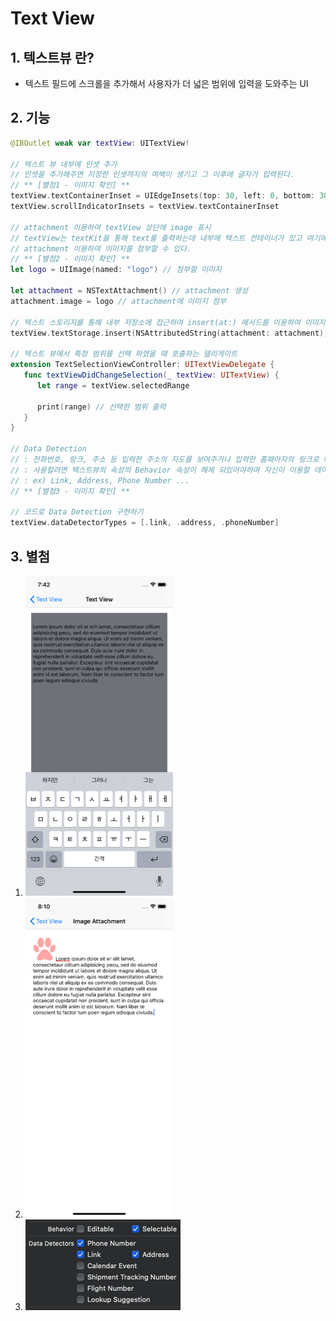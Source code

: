 # Text View

## 1. 텍스트뷰 란?
- 텍스트 필드에 스크롤을 추가해서 사용자가 더 넓은 범위에 입력을 도와주는 UI

## 2. 기능
~~~swift
@IBOutlet weak var textView: UITextView!

// 텍스트 뷰 내부에 인셋 추가
// 인셋을 추가해주면 지정한 인셋까지의 여백이 생기고 그 이후에 글자가 입력된다.
// ** [별첨1 - 이미지 확인] **
textView.textContainerInset = UIEdgeInsets(top: 30, left: 0, bottom: 30, right: 0)
textView.scrollIndicatorInsets = textView.textContainerInset
    
// attachment 이용하여 textView 상단에 image 표시
// textView는 textKit을 통해 text를 출력하는데 내부에 텍스트 컨테이너가 있고 여기에 이미지를 추가할 수 있는데
// attachment 이용하여 이미지를 첨부할 수 있다.
// ** [별첨2 - 이미지 확인] **
let logo = UIImage(named: "logo") // 첨부할 이미지

let attachment = NSTextAttachment() // attachment 생성
attachment.image = logo // attachment에 이미지 첨부

// 텍스트 스토리지를 통해 내부 저장소에 접근하여 insert(at:) 메서드를 이용하여 이미지를 저장해준다.
textView.textStorage.insert(NSAttributedString(attachment: attachment), at: 0)
    
// 텍스트 뷰에서 특정 범위를 선택 하였을 때 호출하는 델리게이트
extension TextSelectionViewController: UITextViewDelegate {
   func textViewDidChangeSelection(_ textView: UITextView) {
      let range = textView.selectedRange
      
      print(range) // 선택한 범위 출력
   }
}

// Data Detection
// : 전화번호, 랑크, 주소 등 입력한 주소의 자도를 보여주거나 입력한 홈패아자의 링크로 바로 넘어갈 수 있게 해주는 기능
// : 사용할려면 텍스트뷰의 속성의 Behavior 속성이 해제 되있어야하며 자신이 이용할 데이타 디텍션을 선택해야한다.
// : ex) Link, Address, Phone Number ...
// ** [별첨3 - 이미지 확인] **

// 코드로 Data Detection 구현하기
textView.dataDetectorTypes = [.link, .address, .phoneNumber]
~~~

## 3. 별첨
1. <img src="./image/pic2.png" style="zoom:50%;" />
2. <img src="./image/pic3.png" alt="pic3 style" style="zoom:50%;" />
3. ![pic4](./image/pic4.png)